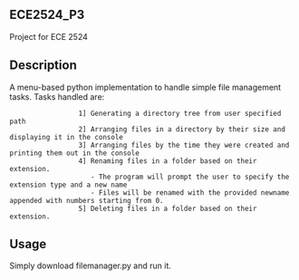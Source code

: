 ## ECE2524_P3

Project for ECE 2524

## Description

A menu-based python implementation to handle simple file management tasks.
Tasks handled are: 

                     1] Generating a directory tree from user specified path
                     2] Arranging files in a directory by their size and displaying it in the console
                     3] Arranging files by the time they were created and printing them out in the console
                     4] Renaming files in a folder based on their extension.
                        - The program will prompt the user to specify the extension type and a new name
                        - Files will be renamed with the provided newname appended with numbers starting from 0. 
                     5] Deleting files in a folder based on their extension.
                   
## Usage  

Simply download filemanager.py and run it.
